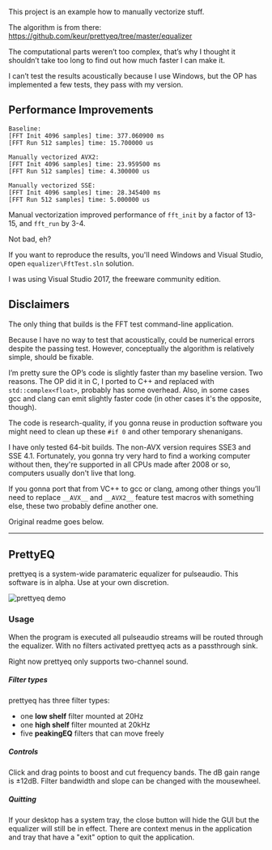 This project is an example how to manually vectorize stuff.The algorithm is from there: https://github.com/keur/prettyeq/tree/master/equalizerThe computational parts weren’t too complex, that’s why I thought it shouldn’t take too long to find out how much faster I can make it.I can’t test the results acoustically because I use Windows, but the OP has implemented a few tests, they pass with my version.## Performance Improvements	Baseline:	[FFT Init 4096 samples] time: 377.060900 ms	[FFT Run 512 samples] time: 15.700000 us	Manually vectorized AVX2:	[FFT Init 4096 samples] time: 23.959500 ms	[FFT Run 512 samples] time: 4.300000 us	Manually vectorized SSE:	[FFT Init 4096 samples] time: 28.345400 ms	[FFT Run 512 samples] time: 5.000000 usManual vectorization improved performance of `fft_init` by a factor of 13-15, and `fft_run` by 3-4.Not bad, eh?If you want to reproduce the results, you'll need Windows and Visual Studio, open `equalizer\FftTest.sln` solution.I was using Visual Studio 2017, the freeware community edition.## DisclaimersThe only thing that builds is the FFT test command-line application.Because I have no way to test that acoustically, could be numerical errors despite the passing test. However, conceptually the algorithm is relatively simple, should be fixable.I’m pretty sure the OP’s code is slightly faster than my baseline version. Two reasons. The OP did it in C, I ported to C++ and replaced with `std::complex<float>`, probably has some overhead. Also, in some cases gcc and clang can emit slightly faster code (in other cases it's the opposite, though).The code is research-quality, if you gonna reuse in production software you might need to clean up these `#if 0` and other temporary shenanigans.I have only tested 64-bit builds. The non-AVX version requires SSE3 and SSE 4.1. Fortunately, you gonna try very hard to find a working computer without then, they're supported in all CPUs made after 2008 or so, computers usually don't live that long.If you gonna port that from VC++ to gcc or clang, among other things you’ll need to replace `__AVX__` and  `__AVX2__` feature test macros with something else, these two probably define another one.Original readme goes below.----------------## PrettyEQprettyeq is a system-wide paramateric equalizer for pulseaudio. This softwareis in alpha. Use at your own discretion.![prettyeq demo](https://i.fluffy.cc/0GFcjGmbrtCgnbRSjd4xjDcf7h6qNk4Q.gif)### UsageWhen the program is executed all pulseaudio streams will be routed through theequalizer. With no filters activated prettyeq acts as a passthrough sink.Right now prettyeq only supports two-channel sound.##### Filter typesprettyeq has three filter types:* one **low shelf** filter mounted at 20Hz* one **high shelf** filter mounted at 20kHz* five **peakingEQ** filters that can move freely##### ControlsClick and drag points to boost and cut frequency bands. The dB gain range is±12dB. Filter bandwidth and slope can be changed with the mousewheel.##### QuittingIf your desktop has a system tray, the close button will hide the GUI but theequalizer will still be in effect. There are context menus in the applicationand tray that have a "exit" option to quit the application.